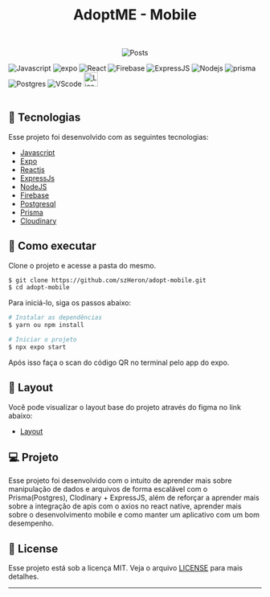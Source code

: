 <div align="center">
  <h1> AdoptME - Mobile </h1>
</div>
<br/>
<p align="center">
    <img src="https://res.cloudinary.com/dx30jwecr/image/upload/v1678127778/Main/Captura_de_tela_2023-03-06_153600_ckof5r.png" alt="Posts" border="0"/>
</p>

<div align="flex-start">
  <img src="https://img.shields.io/badge/javascript-%23323330.svg?style=for-the-badge&logo=javascript&logoColor=yellow" alt="Javascript"/>
  
  <img src="https://img.shields.io/badge/expo-%23323330.svg?style=for-the-badge&logo=expo&logoColor=white" alt="expo"/>

  <img src="https://img.shields.io/badge/reactnative-%23323330.svg?style=for-the-badge&logo=react&logoColor=%2361DAFB" alt="React"/>

  <img src="https://img.shields.io/badge/firebase-%23323330.svg?style=for-the-badge&logo=firebase" alt="Firebase"/>

  <img src="https://img.shields.io/badge/express.js-%23323330.svg?style=for-the-badge&logo=express&logoColor=%2361DAFB" alt="ExpressJS"/>

  <img src="https://img.shields.io/badge/node.js-%23323330?style=for-the-badge&logo=node.js&logoColor=green" alt="Nodejs"/>

  <img src="https://img.shields.io/badge/Prisma-%23323330?style=for-the-badge&logo=Prisma&logoColor=white" alt="prisma"/>

  <img src="https://img.shields.io/badge/postgres-%23323330.svg?style=for-the-badge&logo=postgresql&logoColor=blue" alt="Postgres"/>

  <img src="https://img.shields.io/badge/Visual%20Studio%20Code-%23323330.svg?style=for-the-badge&logo=visual-studio-code&logoColor=blue" alt="VScode"/>

  <img height=28 src="https://img.shields.io/badge/license-MIT-blue" alt="License">
</div>

<br>

## 🧪 Tecnologias

Esse projeto foi desenvolvido com as seguintes tecnologias:

- [Javascript](https://www.ecma-international.org/)
- [Expo](https://expo.dev/)
- [Reactjs](https://reactnative.dev/)
- [ExpressJs](https://expressjs.com/)
- [NodeJS](https://nodejs.org/)
- [Firebase](https://firebase.google.com/)
- [Postgresql](https://www.postgresql.org/)
- [Prisma](https://www.prisma.io/)
- [Cloudinary](https://cloudinary.com/)

## 🚀 Como executar

Clone o projeto e acesse a pasta do mesmo.

```bash
$ git clone https://github.com/szHeron/adopt-mobile.git
$ cd adopt-mobile
```

Para iniciá-lo, siga os passos abaixo:

```bash
# Instalar as dependências
$ yarn ou npm install

# Iniciar o projeto
$ npx expo start
```

Após isso faça o scan do código QR no terminal pelo app do expo.

## 🔖 Layout

Você pode visualizar o layout base do projeto através do figma no link abaixo:

- [Layout](https://www.figma.com/file/5a1y7Pdo6m9tB3PKf43w8c/Untitled?node-id=0%3A1&t=3e6SMVs8VUFaFi3i-1) 

## 💻 Projeto

Esse projeto foi desenvolvido com o intuito de aprender mais sobre manipulação de dados e arquivos de forma escalável com o Prisma(Postgres), Clodinary + ExpressJS, além de reforçar a aprender mais sobre a integração de apis com o axios no react native, aprender mais sobre o desenvolvimento mobile e como manter um aplicativo com um bom desempenho.

## 📝 License

Esse projeto está sob a licença MIT. Veja o arquivo [LICENSE](LICENSE.md) para mais detalhes.

---
